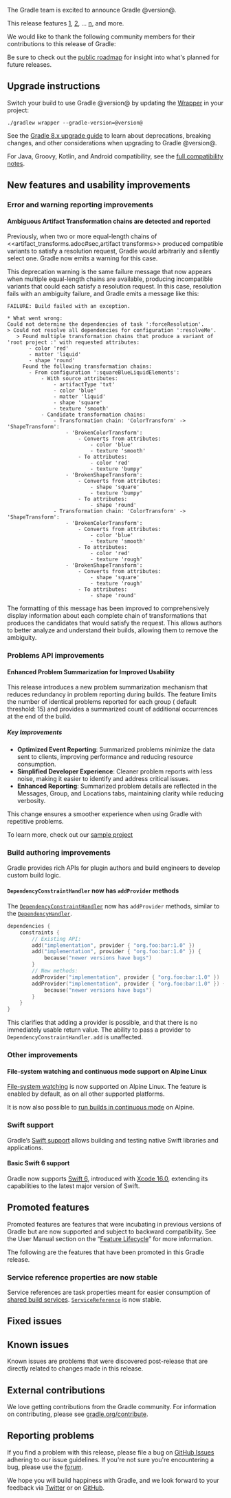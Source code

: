 The Gradle team is excited to announce Gradle @version@.

This release features [1](), [2](), ... [n](), and more.

<!--
Include only their name, impactful features should be called out separately below.
 [Some person](https://github.com/some-person)

 THIS LIST SHOULD BE ALPHABETIZED BY [PERSON NAME] - the docs:updateContributorsInReleaseNotes task will enforce this ordering, which is case-insensitive.
-->

We would like to thank the following community members for their contributions to this release of Gradle:

Be sure to check out the [public roadmap](https://blog.gradle.org/roadmap-announcement) for insight into what's planned for future releases.

## Upgrade instructions

Switch your build to use Gradle @version@ by updating the [Wrapper](userguide/gradle_wrapper.html) in your project:

`./gradlew wrapper --gradle-version=@version@`

See the [Gradle 8.x upgrade guide](userguide/upgrading_version_8.html#changes_@baseVersion@) to learn about deprecations, breaking changes, and other considerations when upgrading to Gradle @version@.

For Java, Groovy, Kotlin, and Android compatibility, see the [full compatibility notes](userguide/compatibility.html).

## New features and usability improvements

### Error and warning reporting improvements

#### Ambiguous Artifact Transformation chains are detected and reported

Previously, when two or more equal-length chains of <<artifact_transforms.adoc#sec,artifact transforms>> produced compatible variants to satisfy a resolution request, Gradle would arbitrarily and silently select one.
Gradle now emits a warning for this case.

This deprecation warning is the same failure message that now appears when multiple equal-length chains are available, producing incompatible variants that could each satisfy a resolution request.
In this case, resolution fails with an ambiguity failure, and Gradle emits a message like this:

```text
FAILURE: Build failed with an exception.

* What went wrong:
Could not determine the dependencies of task ':forceResolution'.
> Could not resolve all dependencies for configuration ':resolveMe'.
   > Found multiple transformation chains that produce a variant of 'root project :' with requested attributes:
       - color 'red'
       - matter 'liquid'
       - shape 'round'
     Found the following transformation chains:
       - From configuration ':squareBlueLiquidElements':
           - With source attributes:
               - artifactType 'txt'
               - color 'blue'
               - matter 'liquid'
               - shape 'square'
               - texture 'smooth'
           - Candidate transformation chains:
               - Transformation chain: 'ColorTransform' -> 'ShapeTransform':
                   - 'BrokenColorTransform':
                       - Converts from attributes:
                           - color 'blue'
                           - texture 'smooth'
                       - To attributes:
                           - color 'red'
                           - texture 'bumpy'
                   - 'BrokenShapeTransform':
                       - Converts from attributes:
                           - shape 'square'
                           - texture 'bumpy'
                       - To attributes:
                           - shape 'round'
               - Transformation chain: 'ColorTransform' -> 'ShapeTransform':
                   - 'BrokenColorTransform':
                       - Converts from attributes:
                           - color 'blue'
                           - texture 'smooth'
                       - To attributes:
                           - color 'red'
                           - texture 'rough'
                   - 'BrokenShapeTransform':
                       - Converts from attributes:
                           - shape 'square'
                           - texture 'rough'
                       - To attributes:
                           - shape 'round'
```

The formatting of this message has been improved to comprehensively display information about each complete chain of transformations that produces the candidates that would satisfy the request.
This allows authors to better analyze and understand their builds, allowing them to remove the ambiguity.

<!-- Do not add breaking changes or deprecations here! Add them to the upgrade guide instead. -->


<a name="Problems API"></a>

### Problems API improvements

#### Enhanced Problem Summarization for Improved Usability

This release introduces a new problem summarization mechanism that reduces redundancy in problem reporting during builds. The feature limits the number of identical problems reported for each group (
default threshold: 15) and provides a summarized count of additional occurrences at the end of the build.

##### Key Improvements

- **Optimized Event Reporting**: Summarized problems minimize the data sent to clients, improving performance and reducing resource consumption.
- **Simplified Developer Experience**: Cleaner problem reports with less noise, making it easier to identify and address critical issues.
- **Enhanced Reporting**: Summarized problem details are reflected in the Messages, Group, and Locations tabs, maintaining clarity while reducing verbosity.

This change ensures a smoother experience when using Gradle with repetitive problems.

To learn more, check out our [sample project](samples/sample_problems_api_usage.html)
<!--
================== TEMPLATE ==============================

<a name="FILL-IN-KEY-AREA"></a>
### FILL-IN-KEY-AREA improvements

<<<FILL IN CONTEXT FOR KEY AREA>>>
Example:
> The [configuration cache](userguide/configuration_cache.html) improves build performance by caching the result of
> the configuration phase. Using the configuration cache, Gradle can skip the configuration phase entirely when
> nothing that affects the build configuration has changed.

#### FILL-IN-FEATURE
> HIGHLIGHT the use case or existing problem the feature solves
> EXPLAIN how the new release addresses that problem or use case
> PROVIDE a screenshot or snippet illustrating the new feature, if applicable
> LINK to the full documentation for more details

================== END TEMPLATE ==========================


==========================================================
ADD RELEASE FEATURES BELOW
vvvvvvvvvvvvvvvvvvvvvvvvvvvvvvvvvvvvvvvvvvvvvvvvvvvvvvvvvv -->

<a name="build-authoring"></a>
### Build authoring improvements

Gradle provides rich APIs for plugin authors and build engineers to develop custom build logic.

#### `DependencyConstraintHandler` now has `addProvider` methods

The [`DependencyConstraintHandler`](javadoc/org/gradle/api/artifacts/dsl/DependencyConstraintHandler.html) now has `addProvider` methods, similar to the
[`DependencyHandler`](javadoc/org/gradle/api/artifacts/dsl/DependencyHandler.html).

```kotlin
dependencies {
    constraints {
        // Existing API:
        add("implementation", provider { "org.foo:bar:1.0" })
        add("implementation", provider { "org.foo:bar:1.0" }) {
            because("newer versions have bugs")
        }
        // New methods:
        addProvider("implementation", provider { "org.foo:bar:1.0" })
        addProvider("implementation", provider { "org.foo:bar:1.0" }) {
            because("newer versions have bugs")
        }
    }
}
```

This clarifies that adding a provider is possible, and that there is no immediately usable return value. The ability to pass a provider to `DependencyConstraintHandler.add` is unaffected.

### Other improvements

#### File-system watching and continuous mode support on Alpine Linux

[File-system watching](userguide/file_system_watching.html) is now supported on Alpine Linux.
The feature is enabled by default, as on all other supported platforms.

It is now also possible to [run builds in continuous mode](userguide/continuous_builds.html) on Alpine.

<a name="swift-support"></a>
### Swift support

Gradle’s [Swift support](userguide/building_swift_projects.html) allows building and testing native Swift libraries and applications.

#### Basic Swift 6 support

Gradle now supports [Swift 6](https://www.swift.org/blog/announcing-swift-6/), introduced with [Xcode 16.0](https://developer.apple.com/documentation/xcode-release-notes/xcode-16-release-notes), extending its capabilities to the latest major version of Swift.

<!-- ^^^^^^^^^^^^^^^^^^^^^^^^^^^^^^^^^^^^^^^^^^^^^^^^^^^^^
ADD RELEASE FEATURES ABOVE
==========================================================

-->

## Promoted features
Promoted features are features that were incubating in previous versions of Gradle but are now supported and subject to backward compatibility.
See the User Manual section on the “[Feature Lifecycle](userguide/feature_lifecycle.html)” for more information.

The following are the features that have been promoted in this Gradle release.

### Service reference properties are now stable

Service references are task properties meant for easier consumption of [shared build services](userguide/build_services.html#sec:service_references).
[`ServiceReference`](/javadoc/org/gradle/api/services/ServiceReference.html) is now stable.

## Fixed issues

<!--
This section will be populated automatically
-->

## Known issues

Known issues are problems that were discovered post-release that are directly related to changes made in this release.

<!--
This section will be populated automatically
-->

## External contributions

We love getting contributions from the Gradle community. For information on contributing, please see [gradle.org/contribute](https://gradle.org/contribute).

## Reporting problems

If you find a problem with this release, please file a bug on [GitHub Issues](https://github.com/gradle/gradle/issues) adhering to our issue guidelines.
If you're not sure you're encountering a bug, please use the [forum](https://discuss.gradle.org/c/help-discuss).

We hope you will build happiness with Gradle, and we look forward to your feedback via [Twitter](https://twitter.com/gradle) or on [GitHub](https://github.com/gradle).
